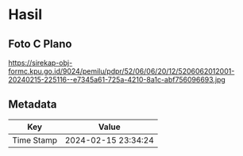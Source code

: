 # Hasil

## Foto C Plano

https://sirekap-obj-formc.kpu.go.id/9024/pemilu/pdpr/52/06/06/20/12/5206062012001-20240215-225116--e7345a61-725a-4210-8a1c-abf756096693.jpg


## Metadata

| Key        | Value               |
| ---------- | ------------------- |
| Time Stamp | 2024-02-15 23:34:24 |



